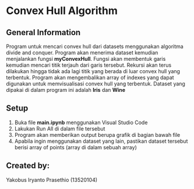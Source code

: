 # Convex Hull Algorithm
## General Information
Program untuk mencari convex hull dari datasets menggunakan algoritma divide and conquer.
Program akan menerima dataset kemudian menjalankan fungsi **myConvexHull**.
Fungsi akan membentuk garis kemudian mencari titik terjauh dari garis tersebut. Rekursi akan terus dilakukan hingga tidak ada lagi titik yang berada di luar convex hull yang terbentuk.
Program akan mengembalikan array of indexes yang dapat digunakan untuk memvisualisasi convex hull yang terbentuk.
Dataset yang dipakai di dalam program ini adalah **Iris** dan **Wine**

## Setup
1. Buka file **main.ipynb** menggunakan Visual Studio Code
2. Lakukan Run All di dalam file tersebut
3. Program akan memberikan output berupa grafik di bagian bawah file
4. Apabila ingin menggunakan dataset yang lain, pastikan dataset tersebut berisi array of points (array di dalam sebuah array)

## Created by:
Yakobus Iryanto Prasethio (13520104)
